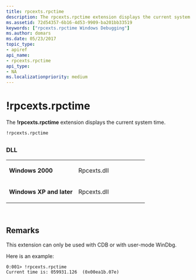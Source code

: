 ```yaml
---
title: rpcexts.rpctime
description: The rpcexts.rpctime extension displays the current system time.
ms.assetid: 72d54357-6b16-4d53-9909-ba201bb33519
keywords: ["rpcexts.rpctime Windows Debugging"]
ms.author: domars
ms.date: 05/23/2017
topic_type:
- apiref
api_name:
- rpcexts.rpctime
api_type:
- NA
ms.localizationpriority: medium
---
```


# !rpcexts.rpctime


The **!rpcexts.rpctime** extension displays the current system time.

```dbgcmd
!rpcexts.rpctime 
```

## <span id="ddk__rpcexts_rpctime_dbg"></span><span id="DDK__RPCEXTS_RPCTIME_DBG"></span>


### <span id="DLL"></span><span id="dll"></span>DLL

<table>
<colgroup>
<col width="50%" />
<col width="50%" />
</colgroup>
<tbody>
<tr class="odd">
<td align="left"><p><strong>Windows 2000</strong></p></td>
<td align="left"><p>Rpcexts.dll</p></td>
</tr>
<tr class="even">
<td align="left"><p><strong>Windows XP and later</strong></p></td>
<td align="left"><p>Rpcexts.dll</p></td>
</tr>
</tbody>
</table>

 

Remarks
-------

This extension can only be used with CDB or with user-mode WinDbg.

Here is an example:

```dbgcmd
0:001> !rpcexts.rpctime
Current time is: 059931.126  (0x00ea1b.07e)
```

 

 





